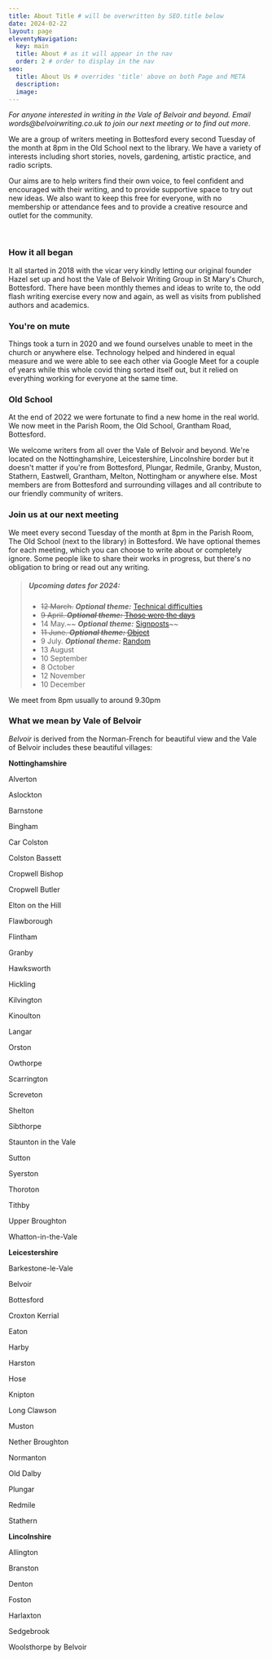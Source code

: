 ```yaml
---
title: About Title # will be overwritten by SEO.title below
date: 2024-02-22
layout: page
eleventyNavigation:
  key: main
  title: About # as it will appear in the nav
  order: 2 # order to display in the nav
seo:
  title: About Us # overrides 'title' above on both Page and META
  description:
  image:
---
```


<p><i>For anyone interested in writing in the Vale of Belvoir and beyond. Email words@belvoirwriting.co.uk to join our next meeting or to find out more</i>.</p>
  
<p>We are a group of writers meeting in Bottesford every second Tuesday of the month at 8pm in the Old School next to the library. We have a variety of interests including short stories, novels, gardening, artistic practice, and radio scripts.
</p>
<p>Our aims are to help writers find their own voice, to feel confident and encouraged with their writing, and to provide supportive space to try out new ideas. We also want to keep this free for everyone, with no membership or attendance fees and to provide a creative resource and outlet for the community.
</p>
<br>
  
### How it all began
It all started in 2018 with the vicar very kindly letting our original founder Hazel set up and host the Vale of Belvoir Writing Group in St Mary's Church, Bottesford. There have been monthly themes and ideas to write to, the odd flash writing exercise every now and again, as well as visits from published authors and academics.
<p>
  
### You're on mute
Things took a turn in 2020 and we found ourselves unable to meet in the church or anywhere else. Technology helped and hindered in equal measure and we were able to see each other via Google Meet for a couple of years while this whole covid thing sorted itself out, but it relied on everything working for everyone at the same time.</p>
<p>
  
### Old School 
At the end of 2022 we were fortunate to find a new home in the real world. We now meet in the Parish Room, the Old School, Grantham Road, Bottesford. 

We welcome writers from all over the Vale of Belvoir and beyond. We're located on the Nottinghamshire, Leicestershire, Lincolnshire border but it doesn't matter if you're from Bottesford, Plungar, Redmile, Granby, Muston, Stathern, Eastwell, Grantham, Melton, Nottingham or anywhere else. Most members are from Bottesford and surrounding villages and all contribute to our friendly community of writers.</p>
<p>
  
### Join us at our next meeting
We meet every second Tuesday of the month at 8pm in the Parish Room, The Old School (next to the library) in Bottesford. We have optional themes for each meeting, which you can choose to write about or completely ignore. Some people like to share their works in progress, but there's no obligation to bring or read out any writing. </p>

> ##### Upcoming dates for 2024:
>
> - ~~12 March.~~ ***Optional theme:*** [Technical difficulties](/2024/02/17/technical-difficulties)
> - ~~9 April. ***Optional theme:*** [Those were the days](/2024/03/17/those-were-the-days)~~
> - 14 May.~~ ***Optional theme:*** [Signposts](/2024/04/14/signposts)~~ 
> - ~~11 June. ***Optional theme:*** [Object](/2024/06/09/object)~~
> - 9 July. ***Optional theme:*** [Random](/2024/06/15/random)
> - 13 August
> - 10 September
> - 8 October
> - 12 November
> - 10 December

We meet from 8pm usually to around 9.30pm

### What we mean by Vale of Belvoir
_Belvoir_ is derived from the Norman-French for beautiful view and the Vale of Belvoir includes these beautiful villages:

**Nottinghamshire**

Alverton

Aslockton

Barnstone

Bingham

Car Colston

Colston Bassett

Cropwell Bishop

Cropwell Butler

Elton on the Hill

Flawborough

Flintham

Granby

Hawksworth

Hickling

Kilvington

Kinoulton

Langar

Orston

Owthorpe

Scarrington

Screveton

Shelton

Sibthorpe

Staunton in the Vale

Sutton

Syerston

Thoroton

Tithby

Upper Broughton

Whatton-in-the-Vale

**Leicestershire**

Barkestone-le-Vale

Belvoir

Bottesford

Croxton Kerrial

Eaton

Harby

Harston

Hose

Knipton

Long Clawson

Muston

Nether Broughton

Normanton

Old Dalby

Plungar

Redmile

Stathern

**Lincolnshire**

Allington

Branston

Denton

Foston

Harlaxton

Sedgebrook

Woolsthorpe by Belvoir
